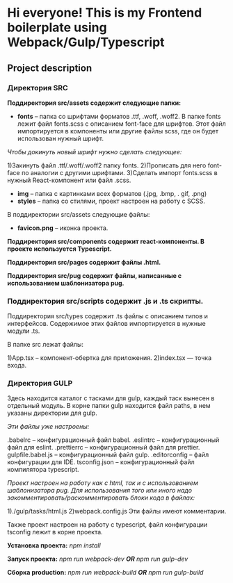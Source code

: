 # Hi everyone! This is my Frontend boilerplate using Webpack/Gulp/Typescript
## Project description

### Директория SRC

**Поддиректория src/assets содержит следующие папки:**
- **fonts** – папка со шрифтами форматов .ttf, .woff, .woff2.
В папке fonts лежит файл fonts.scss с описанием font-face для шрифтов. Этот файл импортируется в компоненты или другие файлы scss, где он будет использован нужный шрифт.

*Чтобы докинуть новый шрифт нужно сделать следующее:*

  1)Закинуть файл .ttf/.woff/.woff2 папку fonts.
   2)Прописать  для  него font-face по аналогии с другими шрифтами.
    3)Сделать импорт fonts.scss в нужный React-компонент или файл .scss.
- **img** – папка с картинками всех форматов (.jpg, .bmp, . gif, .png)
- **styles** – папка со стилями, проект настроен на работу с SCSS.

В поддиректории src/assets следующие файлы:
- **favicon.png** – иконка проекта.
  
**Поддиректория src/components содержит react-компоненты. В проекте используется Typescript.**

**Поддиректория src/pages содержит файлы .html.**

**Поддиректория src/pug содержит файлы, написанные с использованием шаблонизатора pug.**
### Поддиректория src/scripts содержит .js и .ts скрипты.

  

Поддиректория src/types содержит .ts файлы с описанием типов и интерфейсов. Содержимое этих файлов импортируется в нужные модули .ts.

В папке src лежат файлы:

1)App.tsx – компонент-обертка для приложения.
 2)index.tsx — точка входа.

### Директория GULP

Здесь находится каталог с тасками для gulp, каждый таск вынесен в отдельный модуль.
В корне папки gulp находится файл paths, в нем указаны директории для gulp.

  

  

*Эти файлы уже настроены:*

.babelrc – конфигурационный файл babel.
.eslintrc – конфигурационный файл для eslint.
.prettierrc – конфигурационный файл для prettier.
gulpfile.babel.js – конфигурационный файл gulp.
.editorconfig – файл конфигурации для IDE.
tsconfig.json – конфигурационный файл компилятора typescript.

*Проект настроен на работу как с html, так и с использованием шаблонизатора pug.
Для использования того или иного надо закомментировать/раскомментировать блоки кода в файлах:*

1)./gulp/tasks/html.js
2)webpack.config.js
Эти файлы имеют комментарии.

Также проект настроен на работу с typescript, файл конфигурации tsconfig лежит в корне проекта.

  

**Установка проекта:**
*npm install*

**Запуск проекта:**
*npm run webpack-dev **OR**  npm run gulp-dev*

**Сборка production:**
*npm run webpack-build **OR**  npm run gulp-build*
